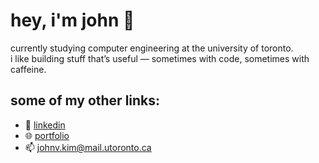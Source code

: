 # hey, i'm john 👋

currently studying computer engineering at the university of toronto.  
i like building stuff that’s useful — sometimes with code, sometimes with caffeine.

<!--
## things i’ve worked on lately:
- 📊 a time series forecasting api (lstm, arima, prophet — the whole gang)
- 🧾 a bookkeeping app for my dad’s small business (node + mongo + a lot of console.logs)
-->

## some of my other links:
- 🧠 [linkedin](https://linkedin.com/in/johnvkim)
- 🌐 [portfolio](https://johnvkim.vercel.app/)
- 📫 johnv.kim@mail.utoronto.ca

<!-- probably should update this more often -->
